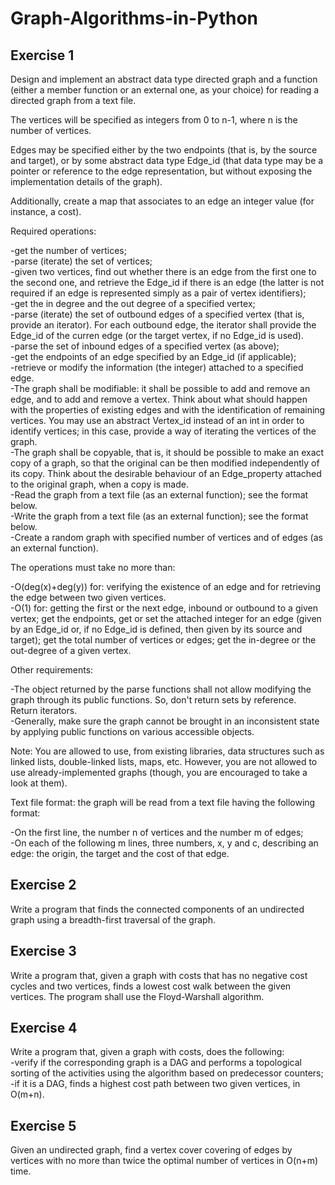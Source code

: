 # Graph-Algorithms-in-Python

## Exercise 1

Design and implement an abstract data type directed graph and a function (either a member function or an external one, as your choice) for reading a directed graph from a text file.

The vertices will be specified as integers from 0 to n-1, where n is the number of vertices.

Edges may be specified either by the two endpoints (that is, by the source and target), or by some abstract data type Edge_id (that data type may be a pointer or reference to the edge representation, but without exposing the implementation details of the graph).

Additionally, create a map that associates to an edge an integer value (for instance, a cost).

Required operations:

-get the number of vertices;\
-parse (iterate) the set of vertices;\
-given two vertices, find out whether there is an edge from the first one to the second one, and retrieve the Edge_id if there is an edge (the latter is not required if an edge is represented simply as a pair of vertex identifiers);\
-get the in degree and the out degree of a specified vertex;\
-parse (iterate) the set of outbound edges of a specified vertex (that is, provide an iterator). For each outbound edge, the iterator shall provide the Edge_id of the curren edge (or the target vertex, if no Edge_id is used).\
-parse the set of inbound edges of a specified vertex (as above);\
-get the endpoints of an edge specified by an Edge_id (if applicable);\
-retrieve or modify the information (the integer) attached to a specified edge.\
-The graph shall be modifiable: it shall be possible to add and remove an edge, and to add and remove a vertex. Think about what should happen with the properties of existing edges and with the identification of remaining vertices. You may use an abstract Vertex_id instead of an int in order to identify vertices; in this case, provide a way of iterating the vertices of the graph.\
-The graph shall be copyable, that is, it should be possible to make an exact copy of a graph, so that the original can be then modified independently of its copy. Think about the desirable behaviour of an Edge_property attached to the original graph, when a copy is made.\
-Read the graph from a text file (as an external function); see the format below.\
-Write the graph from a text file (as an external function); see the format below.\
-Create a random graph with specified number of vertices and of edges (as an external function).

The operations must take no more than:

-O(deg(x)+deg(y)) for: verifying the existence of an edge and for retrieving the edge between two given vertices.\
-O(1) for: getting the first or the next edge, inbound or outbound to a given vertex; get the endpoints, get or set the attached integer for an edge (given by an Edge_id or, if no Edge_id is defined, then given by its source and target); get the total number of vertices or edges; get the in-degree or the out-degree of a given vertex.

Other requirements:

-The object returned by the parse functions shall not allow modifying the graph through its public functions. So, don't return sets by reference. Return iterators.\
-Generally, make sure the graph cannot be brought in an inconsistent state by applying public functions on various accessible objects.

Note: You are allowed to use, from existing libraries, data structures such as linked lists, double-linked lists, maps, etc. However, you are not allowed to use already-implemented graphs (though, you are encouraged to take a look at them).

Text file format: the graph will be read from a text file having the following format:

-On the first line, the number n of vertices and the number m of edges;\
-On each of the following m lines, three numbers, x, y and c, describing an edge: the origin, the target and the cost of that edge.

## Exercise 2

Write a program that finds the connected components of an undirected graph using a breadth-first traversal of the graph.

## Exercise 3

Write a program that, given a graph with costs that has no negative cost cycles and two vertices, finds a lowest cost walk between the given vertices. The program shall use the Floyd-Warshall algorithm.

## Exercise 4

Write a program that, given a graph with costs, does the following:\
-verify if the corresponding graph is a DAG and performs a topological sorting of the activities using the algorithm based on predecessor counters;\
-if it is a DAG, finds a highest cost path between two given vertices, in O(m+n).

## Exercise 5

Given an undirected graph, find a vertex cover covering of edges by vertices with no more than twice the optimal number of vertices in O(n+m) time.
